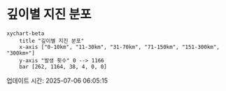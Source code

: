 # 깊이별 지진 분포

```mermaid
xychart-beta
    title "깊이별 지진 분포"
    x-axis ["0-10km", "11-30km", "31-70km", "71-150km", "151-300km", "300km+"]
    y-axis "발생 횟수" 0 --> 1166
    bar [262, 1164, 38, 4, 0, 0]
```

업데이트 시간: 2025-07-06 06:05:15
